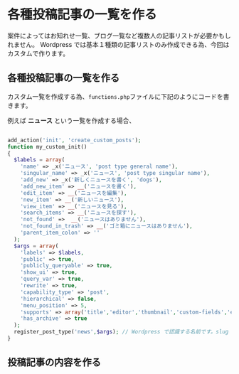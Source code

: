 # 各種投稿記事の一覧を作る
案件によってはお知れせ一覧、ブログ一覧など複数人の記事リストが必要かもしれません。
Wordpress では基本１種類の記事リストのみ作成できる為、今回はカスタムで作ります。

## 各種投稿記事の一覧を作る

カスタム一覧を作成する為、`functions.php`ファイルに下記のようにコードを書きます。

例えば **ニュース** という一覧を作成する場合、

```php

add_action('init', 'create_custom_posts');
function my_custom_init() 
{
  $labels = array(
    'name' => _x('ニュース', 'post type general name'),
    'singular_name' => _x('ニュース', 'post type singular name'),
    'add_new' => _x('新しくニュースを書く', 'dogs'),
    'add_new_item' => __('ニュースを書く'),
    'edit_item' => __('ニュースを編集'),
    'new_item' => __('新しいニュース'),
    'view_item' => __('ニュースを見る'),
    'search_items' => __('ニュースを探す'),
    'not_found' =>  __('ニュースはありません'),
    'not_found_in_trash' => __('ゴミ箱にニュースはありません'), 
    'parent_item_colon' => ''
  );
  $args = array(
    'labels' => $labels,
    'public' => true,
    'publicly_queryable' => true,
    'show_ui' => true, 
    'query_var' => true,
    'rewrite' => true,
    'capability_type' => 'post',
    'hierarchical' => false,
    'menu_position' => 5,
    'supports' => array('title','editor','thumbnail','custom-fields','excerpt','author','trackbacks','comments','revisions','page-attributes'),
    'has_archive' => true
  ); 
  register_post_type('news',$args); // Wordpress で認識する名前です。slug 名と同じ名前などで良いです。
}
```

## 投稿記事の内容を作る
